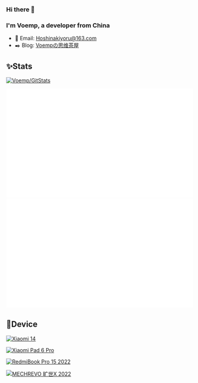 ### Hi there 👋

### I'm Voemp, a developer from China

- 📧 Email: Hoshinakiyoru@163.com
- ✒️ Blog: [Voempの思维茶屋](https://blog.voemp.top)

## ✨Stats

[![Voemp/GitStats](https://github-readme-stats-one-bice.vercel.app/api?username=Voemp&show_icons=true&hide_border=true&theme=graywhite&include_all_commits=true&count_private=true&role=OWNER,ORGANIZATION_MEMBER,COLLABORATOR)](https://github.com/anuraghazra/github-readme-stats)

![Voemp/GitStats](https://raw.githubusercontent.com/Voemp/GitStats/master/generated/languages.svg#gh-light-mode-only)
![Voemp/GitStats](https://raw.githubusercontent.com/Voemp/GitStats/master/generated/languages.svg#gh-dark-mode-only)

## 📱Device

[![Xiaomi 14](https://img.shields.io/badge/Xiaomi%2014-FF6900?style=flat-square&logo=xiaomi&logoColor=FFFFFF&labelColor=FF6900)](https://www.mi.com/xiaomi-14)

[![Xiaomi Pad 6 Pro](https://img.shields.io/badge/Xiaomi%20Pad%206%20Pro-FF6900?style=flat-square&logo=xiaomi&logoColor=FFFFFF&labelColor=FF6900)](https://www.mi.com/xiaomi-pad-6-pro)

[![RedmiBook Pro 15 2022](https://img.shields.io/badge/RedmiBook%20Pro%2015%202022-FF6900?style=flat-square&logo=xiaomi&logoColor=FFFFFF&labelColor=FF6900)](https://www.mi.com/redmibook/pro15-amd)

[![MECHREVO 旷世X 2022](https://img.shields.io/badge/MECHREVO%20旷世X%202022-777777?style=flat-square&logo=data:image/svg+xml;base64,PHN2ZyB3aWR0aD0iMjUiIGhlaWdodD0iMjUiIHZpZXdCb3g9IjAgMCAyNSAyNSIgZmlsbD0ibm9uZSIgeG1sbnM9Imh0dHA6Ly93d3cudzMub3JnLzIwMDAvc3ZnIj4KPHBhdGggZD0iTTEzIDBMMjEuNjY4IDQuOTkyMTlMMTAuNTMxMiAxMS40MTQxVjE0LjQxMDJMMy40ODgyNyAxOC40NjQ4TDIuOTk5OTkgMTguMjA3VjUuNzU3ODFMMTMgMFoiIGZpbGw9IndoaXRlIi8+CjxwYXRoIGQ9Ik0yMi41Mzg2IDUuNTEwODJMMjIuOTk4NSA1Ljc4NTQ5VjE4LjIxNjFMMTIuOTg4MyAyNC4wMTk1TDQuMzEyNDkgMTguOTcyN0wxNS44NTU5IDEyLjM2M1YxMS4wMjE3VjkuMzIwOEwyMi41Mzg2IDUuNTEwODJaIiBmaWxsPSJ3aGl0ZSIvPgo8L3N2Zz4K&logoColor=FFFFFF&labelColor=777777)](https://www.bilibili.com/video/BV1234y157hu/)
